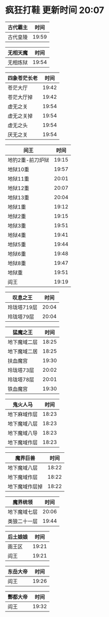 # 疯狂打鞋 更新时间 20:07

| 古代霸主   | 时间    |
|--------|-------|
| 古代皇陵 | 19:59 |

| 无相天魔   | 时间    |
|--------|-------|
| 无相炼狱 | 19:54 |

| 四象苍茫长老   | 时间    |
|--------|-------|
| 苍茫大厅 | 19:42 |
| 苍茫大厅掉 | 19:42 |
| 虚无之关 | 19:54 |
| 虚无之关掉 | 19:54 |
| 虚无之头 | 19:54 |
| 厌无之关 | 19:54 |

| 间王   | 时间    |
|--------|-------|
| 地钓2重-前刀炉狱 | 19:15 |
| 地狱10重 | 19:57 |
| 地狱11重 | 20:01 |
| 地狱12重 | 20:07 |
| 地狱13重 | 20:04 |
| 地狱1重 | 19:12 |
| 地狱2重 | 19:15 |
| 地狱3重 | 19:51 |
| 地狱4重 | 19:41 |
| 地狱5重 | 19:44 |
| 地狱6重 | 19:48 |
| 地狱8重 | 19:47 |
| 地狱重 | 19:51 |
| 阎王 | 19:19 |

| 叹息之王   | 时间    |
|--------|-------|
| 玲珑塔719层 | 20:04 |
| 玲珑塔79层 | 20:04 |

| 猛魔之王   | 时间    |
|--------|-------|
| 地下魔域二层 | 18:25 |
| 地下魔域二居 | 18:25 |
| 扶血魔宫 | 19:30 |
| 玲珑塔73层 | 20:02 |
| 玲珑塔78层 | 20:01 |
| 铁血魔宫 | 19:30 |

| 鬼火人马   | 时间    |
|--------|-------|
| 地下麻域作层 | 18:23 |
| 地下魔域八层 | 18:23 |
| 地下魔域八导 | 18:23 |
| 地下魔域作层 | 18:23 |

| 魔界巨兽   | 时间    |
|--------|-------|
| 地下魔域八层 | 18:22 |
| 地下魔域作层 | 18:22 |
| 地下魔域作层掉 | 18:22 |

| 魔界统领   | 时间    |
|--------|-------|
| 地下魔域七层 | 20:06 |
| 类狼二十一层 | 19:44 |

| 后土娘娘   | 时间    |
|--------|-------|
| 画王区 | 19:21 |
| 阎王 | 19:21 |

| 东岳大帝   | 时间    |
|--------|-------|
| 阎王 | 19:26 |

| 酆都大帝   | 时间    |
|--------|-------|
| 阎王 | 19:32 |